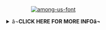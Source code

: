 <div align="center">
<a href="https://fontmeme.com/among-us-font/"><img src="https://i.imgur.com/joCkeQ0.jpeg" alt="among-us-font" border="0"></a>

<p>  
<p>  
<p>  
<p>  
<p>  
<p>  
<p>  
  
  <details>
    <summary>â¬<b>CLICK HERE FOR MORE INFOâ¬</b></summary>

<br>
    <br>
   


    
<div align="left">

    
- ðŸ˜œ Iâ€™m Hashir, 18 years old
- ðŸ˜Œ But call Me HM
- ðŸ”­ Iâ€™m currently working on [Liza Bot](https://github.com/HMSer/Liza)
- ðŸŒ± Iâ€™m currently learning node js
- ðŸ‘¯ Iâ€™m looking to collaborate on nobody
- ðŸ’¬ Ask me about anything. I don't know anything
- ðŸ“« How to reach me: [Whatsapp](https://wa.me/916235199845)
-->
![github stats](https://github-readme-stats.vercel.app/api?username=HMser&show_icons=true&theme=radical)
<p align="center"> 
  Visitor count<br>
  <img src="https://profile-counter.glitch.me/HMser/count.svg" />
</p>
